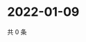 # 2022-01-09

共 0 条

<!-- BEGIN WEIBO -->
<!-- 最后更新时间 Sun Jan 09 2022 14:14:31 GMT+0800 (China Standard Time) -->

<!-- END WEIBO -->
